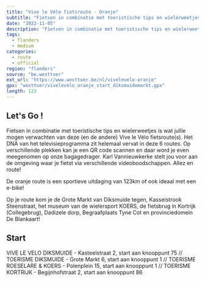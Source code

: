 ```yaml
---
title: "Vive le Vélo fietsroute - Oranje"
subtitle: "Fietsen in combinatie met toeristische tips en wielerweetjes is wat jullie mogen verwachten van deze (en de andere) Vive le Vélo fietsroute(s)"
date: "2022-11-05"
description: "Fietsen in combinatie met toeristische tips en wielerweetjes is wat jullie mogen verwachten van deze (en de andere) Vive le Vélo fietsroute(s)" 
tags:
  - flanders
  - medium
categories: 
  - route
  - official
region: "flanders"
source: "be.westtoer"
ext_url: "https://www.westtoer.be/nl/vivelevelo-oranje"
gpx: "westtoer/vivelevelo_oranje_start_diksmuidemarkt.gpx"
length: 123
---
```


## Let's Go !

Fietsen in combinatie met toeristische tips en wielerweetjes is wat jullie mogen verwachten van deze (en de andere) Vive le Vélo fietsroute(s). Het DNA van het televisieprogramma zit helemaal vervat in deze 6 routes. Op verschillende plekken kan je een QR code scannen en daar word je even meegenomen op onze bagagedrager. Karl Vannieuwkerke stelt jou voor aan de omgeving waar je fietst via verschillende videoboodschappen. Allez en route!

De oranje route is een sportieve uitdaging van 123km of ook ideaal met een e-bike! 

Op je route kom je de Grote Markt van Diksmuide tegen, Kasseistrook Steenstraat, het museum van de wielersport KOERS, de fietsbrug in Kortrijk (Collegebrug), Dadizele dorp, Begraafplaats Tyne Cot en provinciedomein De Blankaart!

## Start 

VIVE LE VELO DIKSMUIDE - Kasteelstraat 2, start aan knooppunt 75 // TOERISME DIKSMUIDE - Grote Markt 6, start aan knooppunt 1 // TOERISME ROESELARE & KOERS - Polenplein 15, start aan knooppunt 1 // TOERISME KORTRIJK - Begijnhofstraat 2, start aan knooppunt 86 


